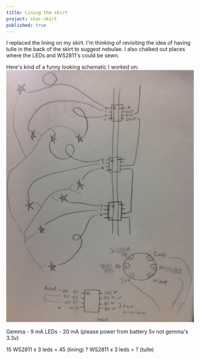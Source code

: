 ```yaml
---
title: Lining the skirt
project: star-skirt
published: true
---
```


I replaced the lining on my skirt. I'm thinking of revisiting the idea of having tulle in the back of the skirt to suggest nebulae. I also chalked out places where the LEDs and WS2811's could be sewn. 

<!--more-->
Here's kind of a funny looking schematic I worked on:
![schematic?](/assets/img/2016-01-08-star-stuff.jpg)

Gemma - 9 mA
LEDs - 20 mA (please power from battery 5v not gemma's 3.3v)

15 WS2811 x 3 leds = 45 (lining)
? WS2811 x 3 leds = ? (tulle)
